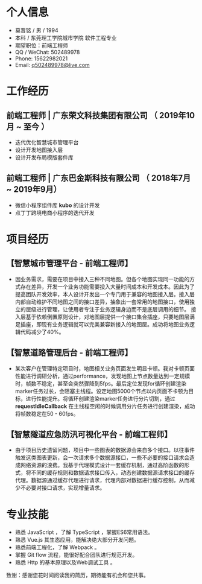 # 个人信息
- 莫晋铭 / 男 / 1994
- 本科 / 东莞理工学院城市学院 软件工程专业
- 期望职位：前端工程师
- QQ / WeChat: 502489978
- Phone: 15622982021
- Email: q502489978@live.com
  
# 工作经历
## 前端工程师 | 广东荣文科技集团有限公司 （ 2019年10月 ~ 至今 ）
- 迭代优化智慧城市管理平台
- 设计开发地图接入层
- 设计开发布局模版套件库
## 前端工程师 | 广东巴金斯科技有限公司 （ 2018年7月 ~ 2019年9月）
- 微信小程序组件库 **kubo** 的设计开发
- 点丁丁跨境电商小程序的迭代开发

# 项目经历
## 【智慧城市管理平台 - 前端工程师】
- 因业务需求，需要在项目中接入三种不同地图。但各个地图实现同一功能的方式存在差异，开发一个业务功能需要投入大量时间成本和开发成本。因此为了提高团队开发效率，本人设计开发出一个专门用于兼容的地图接入层。接入层内部自动维护不同地图之间的接口差异，抽象出一套常用的地图接口，使用独立的层级进行管理，让使用者专注于业务逻辑身边而不是底层调用的细节。 接入层基于依赖倒置原则设计，对地图层提供一个接口集合插座，只要地图层满足插座，即现有业务逻辑就可以完美兼容新接入的地图层。成功将地图业务逻辑代码减少了40%。

## 【智慧道路管理后台 - 前端工程师】 
- 某次客户在管理特定项目时，地图相关业务页面发生明显卡顿。我对卡顿页面性能进行调研分析，通过performance，发现地图上节点数量达到一定规模时，帧数不稳定，甚至会突然骤降到5fps。最后定位发现for循环创建渲染marker任务过长，会阻塞主线程。设定地图5000个节点以内页面不卡顿为目标，进行性能提升。将循环创建渲染marker任务进行分片切割，通过 **requestIdleCallback** 在主线程空闲的时候调用分片任务进行创建渲染，成功将帧数稳定在50 - 60fps。
  
## 【智慧隧道应急防汛可视化平台 - 前端工程师】
- 由于项目历史遗留问题，项目中一些图表的数据源会来自多个接口。以往事件触发这类图表更新，会一次请求多个数据源接口，一些不必要的接口请求会造成网络资源的浪费。我基于代理模式设计一套缓存机制，通过高阶函数的形式，将不同的缓存规则和数据请求接口传入，动态创建数据源请求接口的缓存代理。数据源通过缓存代理进行请求，代理内部对数据进行缓存控制，从而减少不必要对接口请求，实现增量请求。

# 专业技能
- 熟悉 JavaScript ，了解 TypeScript ，掌握ES6常用语法。
- 熟悉 Vue.js 其生态应用，能解决绝大部分开发问题。
- 熟悉前端工程化，了解 Webpack 。
- 掌握 Git flow 流程，能很好配合团队进行规范开发。
- 熟悉 Http 的基本原理以及Web调试工具 。
  
致谢：感谢您花时间阅读我的简历，期待能有机会和您共事。